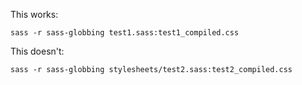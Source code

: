 This works:

```
sass -r sass-globbing test1.sass:test1_compiled.css
```

This doesn't:

```
sass -r sass-globbing stylesheets/test2.sass:test2_compiled.css
```
